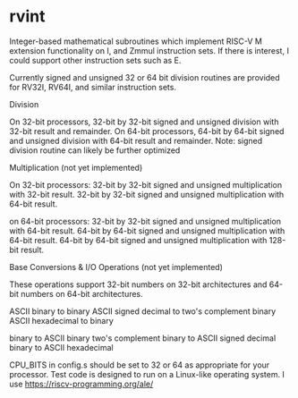 # rvint

Integer-based mathematical subroutines which implement RISC-V M
extension functionality on I, and Zmmul instruction sets. If there is
interest, I could support other instruction sets such as E.

Currently signed and unsigned 32 or 64 bit division routines are
provided for RV32I, RV64I, and similar instruction sets.

Division

On 32-bit processors, 32-bit by 32-bit signed and unsigned division with 32-bit result and remainder.
On 64-bit processors, 64-bit by 64-bit signed and unsigned division with 64-bit result and remainder.
Note: signed division routine can likely be further optimized

Multiplication (not yet implemented)

On 32-bit processors:
32-bit by 32-bit signed and unsigned multiplication with 32-bit result.
32-bit by 32-bit signed and unsigned multiplication with 64-bit result.

on 64-bit processors:
32-bit by 32-bit signed and unsigned multiplication with 64-bit result.
64-bit by 64-bit signed and unsigned multiplication with 64-bit result.
64-bit by 64-bit signed and unsigned multiplication with 128-bit result.

Base Conversions & I/O Operations (not yet implemented)

These operations support 32-bit numbers on 32-bit architectures and
64-bit numbers on 64-bit architectures.

ASCII binary to binary
ASCII signed decimal to two's complement binary
ASCII hexadecimal to binary

binary to ASCII binary
two's complement binary to ASCII signed decimal
binary to ASCII hexadecimal




CPU_BITS in config.s should be set to 32 or 64 as appropriate for your processor. Test code is designed to run on a Linux-like operating system. I use https://riscv-programming.org/ale/

